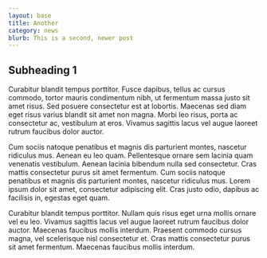 ```yaml
---
layout: base
title: Another
category: news
blurb: This is a second, newer post
---
```


## Subheading 1

Curabitur blandit tempus porttitor. Fusce dapibus, tellus ac cursus commodo, tortor mauris condimentum nibh, ut fermentum massa justo sit amet risus. Sed posuere consectetur est at lobortis. Maecenas sed diam eget risus varius blandit sit amet non magna. Morbi leo risus, porta ac consectetur ac, vestibulum at eros. Vivamus sagittis lacus vel augue laoreet rutrum faucibus dolor auctor.

Cum sociis natoque penatibus et magnis dis parturient montes, nascetur ridiculus mus. Aenean eu leo quam. Pellentesque ornare sem lacinia quam venenatis vestibulum. Aenean lacinia bibendum nulla sed consectetur. Cras mattis consectetur purus sit amet fermentum. Cum sociis natoque penatibus et magnis dis parturient montes, nascetur ridiculus mus. Lorem ipsum dolor sit amet, consectetur adipiscing elit. Cras justo odio, dapibus ac facilisis in, egestas eget quam.

Curabitur blandit tempus porttitor. Nullam quis risus eget urna mollis ornare vel eu leo. Vivamus sagittis lacus vel augue laoreet rutrum faucibus dolor auctor. Maecenas faucibus mollis interdum. Praesent commodo cursus magna, vel scelerisque nisl consectetur et. Cras mattis consectetur purus sit amet fermentum. Maecenas faucibus mollis interdum.